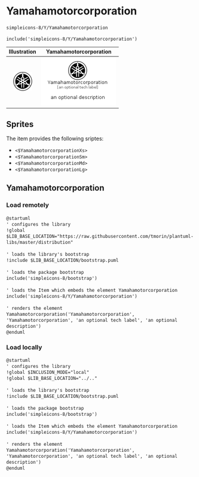 # Yamahamotorcorporation


```text
simpleicons-8/Y/Yamahamotorcorporation
```

```text
include('simpleicons-8/Y/Yamahamotorcorporation')
```



| Illustration | Yamahamotorcorporation |
| :---: | :---: |
| ![illustration for Illustration](../../simpleicons-8/Y/Yamahamotorcorporation.png) | ![illustration for Yamahamotorcorporation](../../simpleicons-8/Y/Yamahamotorcorporation.Local.png) |



## Sprites
The item provides the following sriptes:

- `<$YamahamotorcorporationXs>`
- `<$YamahamotorcorporationSm>`
- `<$YamahamotorcorporationMd>`
- `<$YamahamotorcorporationLg>`





## Yamahamotorcorporation

### Load remotely
```plantuml
@startuml
' configures the library
!global $LIB_BASE_LOCATION="https://raw.githubusercontent.com/tmorin/plantuml-libs/master/distribution"

' loads the library's bootstrap
!include $LIB_BASE_LOCATION/bootstrap.puml

' loads the package bootstrap
include('simpleicons-8/bootstrap')

' loads the Item which embeds the element Yamahamotorcorporation
include('simpleicons-8/Y/Yamahamotorcorporation')

' renders the element
Yamahamotorcorporation('Yamahamotorcorporation', 'Yamahamotorcorporation', 'an optional tech label', 'an optional description')
@enduml
```

### Load locally
```plantuml
@startuml
' configures the library
!global $INCLUSION_MODE="local"
!global $LIB_BASE_LOCATION="../.."

' loads the library's bootstrap
!include $LIB_BASE_LOCATION/bootstrap.puml

' loads the package bootstrap
include('simpleicons-8/bootstrap')

' loads the Item which embeds the element Yamahamotorcorporation
include('simpleicons-8/Y/Yamahamotorcorporation')

' renders the element
Yamahamotorcorporation('Yamahamotorcorporation', 'Yamahamotorcorporation', 'an optional tech label', 'an optional description')
@enduml
```

